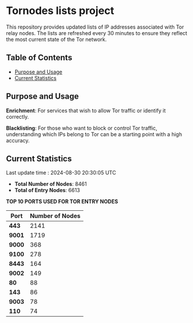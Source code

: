 # Tornodes lists project

This repository provides updated lists of IP addresses associated with Tor relay nodes. The lists are refreshed every 30 minutes to ensure they reflect the most current state of the Tor network.

## Table of Contents

- [Purpose and Usage](#purpose-and-usage)
- [Current Statistics](#current-statistics)


## Purpose and Usage

**Enrichment**: For services that wish to allow Tor traffic or identify it correctly.

**Blacklisting**: For those who want to block or control Tor traffic, understanding which IPs belong to Tor can be a starting point with a high accuracy.

## Current Statistics

Last update time : 2024-08-30 20:30:05 UTC

- **Total Number of Nodes**: 8461
- **Total of Entry Nodes**: 6613

**TOP 10 PORTS USED FOR TOR ENTRY NODES**

| **Port** | **Number of Nodes** |
|------|-----------------|
| **443**   | 2141  |
| **9001**   | 1719  |
| **9000**   | 368  |
| **9100**   | 278  |
| **8443**   | 164  |
| **9002**   | 149  |
| **80**   | 88  |
| **143**   | 86  |
| **9003**   | 78  |
| **110**   | 74  |


